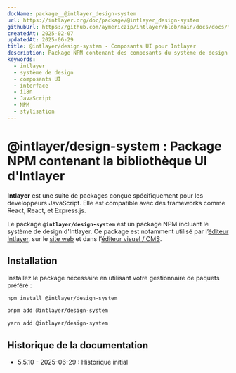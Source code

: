 ```yaml
---
docName: package__@intlayer_design-system
url: https://intlayer.org/doc/package/@intlayer_design-system
githubUrl: https://github.com/aymericzip/intlayer/blob/main/docs/docs/fr/packages/@intlayer/design-system/index.md
createdAt: 2025-02-07
updatedAt: 2025-06-29
title: @intlayer/design-system - Composants UI pour Intlayer
description: Package NPM contenant des composants du système de design et des éléments UI pour construire des interfaces utilisateur cohérentes avec l'internationalisation Intlayer.
keywords:
  - intlayer
  - système de design
  - composants UI
  - interface
  - i18n
  - JavaScript
  - NPM
  - stylisation
---
```


# @intlayer/design-system : Package NPM contenant la bibliothèque UI d'Intlayer

**Intlayer** est une suite de packages conçue spécifiquement pour les développeurs JavaScript. Elle est compatible avec des frameworks comme React, React, et Express.js.

Le package **`@intlayer/design-system`** est un package NPM incluant le système de design d'Intlayer. Ce package est notamment utilisé par l’[éditeur Intlayer](https://github.com/aymericzip/intlayer/tree/main/docs/fr/packages/intlayer-editor/index.md), sur le [site web](https://intlayer.org) et dans l’[éditeur visuel / CMS](https://intlayer.org/dashboard).

## Installation

Installez le package nécessaire en utilisant votre gestionnaire de paquets préféré :

```bash packageManager="npm"
npm install @intlayer/design-system
```

```bash packageManager="pnpm"
pnpm add @intlayer/design-system
```

```bash packageManager="yarn"
yarn add @intlayer/design-system
```

## Historique de la documentation

- 5.5.10 - 2025-06-29 : Historique initial

